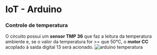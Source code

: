 # IoT - Arduino

### Controle de temperatura

O circuito possui um **sensor TMP 36** que faz a leitura da temperatura ambiente e, se o valor da temperatura for >= que 50°C, o **motor CC** acoplado à saída digital 13 será acionado.
![arduino temperatura](https://user-images.githubusercontent.com/62301235/81218730-0c833780-8fb5-11ea-8561-cfa69661a429.PNG)

